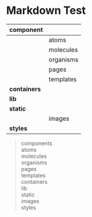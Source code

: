 Markdown Test
=============

|**component**||
|:--------|:--------|
||atoms|
||molecules|
||organisms|
||pages|
||templates|
|**containers**||
|**lib**||
|**static**||
||images|
|**styles**||

> components  
>   atoms  
>   molecules  
>   organisms  
>   pages  
>   templates  
> containers  
> lib  
> static  
>   images  
> styles  
